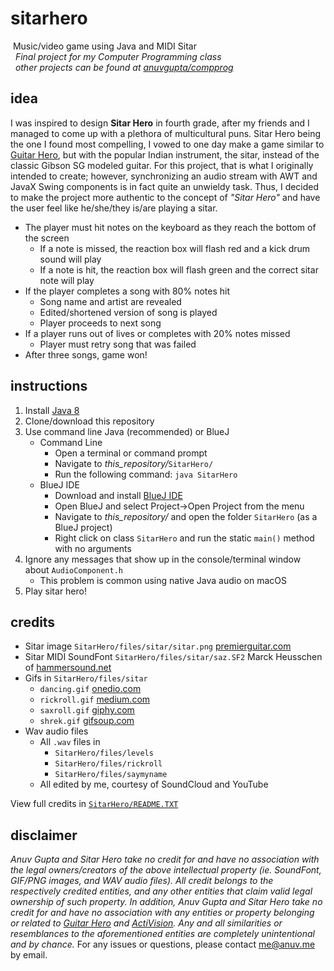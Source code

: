 # sitarhero
&nbsp;Music/video game using Java and MIDI Sitar  
&nbsp;&nbsp;*Final project for my Computer Programming class*  
&nbsp;&nbsp;*other projects can be found at [anuvgupta/compprog](https://github.com/anuvgupta/compprog)*

## idea
I was inspired to design **Sitar Hero** in fourth grade, after my friends and I managed to come up with a plethora of multicultural puns. Sitar Hero being the one I found most compelling, I vowed to one day make a game similar to [Guitar Hero](https://www.guitarhero.com/game), but with the popular Indian instrument, the sitar, instead of the classic Gibson SG modeled guitar. For this project, that is what I originally intended to create; however, synchronizing an audio stream with AWT and JavaX Swing components is in fact quite an unwieldy task. Thus, I decided to make the project more authentic to the concept of *"Sitar Hero"* and have the user feel like he/she/they is/are playing a sitar.
 - The player must hit notes on the keyboard as they reach the bottom of the screen
    - If a note is missed, the reaction box will flash red and a kick drum sound will play
    - If a note is hit, the reaction box will flash green and the correct sitar note will play
 - If the player completes a song with 80% notes hit
    - Song name and artist are revealed
    - Edited/shortened version of song is played
    - Player proceeds to next song
 - If a player runs out of lives or completes with 20% notes missed
    - Player must retry song that was failed
 - After three songs, game won!

## instructions
 1. Install [Java 8](http://www.oracle.com/technetwork/java/javase/downloads/index.html)
 2. Clone/download this repository
 3. Use command line Java (recommended) or BlueJ
    - Command Line
        - Open a terminal or command prompt
        - Navigate to *this_repository/*`SitarHero/`
        - Run the following command: `java SitarHero`
    - BlueJ IDE
        - Download and install [BlueJ IDE](http://www.bluej.org/)
        - Open BlueJ and select Project->Open Project from the menu
        - Navigate to *this_repository/* and open the folder `SitarHero` (as a BlueJ project)
        - Right click on class `SitarHero` and run the static `main()` method with no arguments
 4. Ignore any messages that show up in the console/terminal window about `AudioComponent.h`
    - This problem is common using native Java audio on macOS
 5. Play sitar hero!

## credits
 - Sitar image `SitarHero/files/sitar/sitar.png` [premierguitar.com](http://www.premierguitar.com/articles/23392-danelectro-baby-sitar-review)
 - Sitar MIDI SoundFont `SitarHero/files/sitar/saz.SF2` Marck Heusschen of [hammersound.net](http://www.hammersound.com/cgi-bin/soundlink.pl?action=view_category&category=Ethnic)
 - Gifs in `SitarHero/files/sitar`
    - `dancing.gif` [onedio.com](https://onedio.com/haber/cirkin-goruntusu-disinda-sineklerden-nefret-etmek-icin-hakli-sebepler-385982)
    - `rickroll.gif` [medium.com](https://medium.com/@listenonrepeat/rickroll-the-world-but-why-c68e236c9f12)
    - `saxroll.gif` [giphy.com](http://giphy.com/gifs/W6Tdbnqo7rFrW)
    - `shrek.gif` [gifsoup.com](http://gifsoup.com/view/5164615/it-will-allbe-ogre-soon.html)
 - Wav audio files
    - All `.wav` files in
        - `SitarHero/files/levels`
        - `SitarHero/files/rickroll`
        - `SitarHero/files/saymyname`
    - All edited by me, courtesy of SoundCloud and YouTube

View full credits in [`SitarHero/README.TXT`](https://github.com/anuvgupta/sitarhero/blob/master/SitarHero/README.TXT)

## disclaimer
*Anuv Gupta and Sitar Hero take no credit for and have no association with the legal owners/creators of the above intellectual property (ie. SoundFont, GIF/PNG images, and WAV audio files). All credit belongs to the respectively credited entities, and any other entities that claim valid legal ownership of such property. In addition, Anuv Gupta and Sitar Hero take no credit for and have no association with any entities or property belonging or related to [Guitar Hero](https://www.guitarhero.com/) and [ActiVision](https://www.activision.com/). Any and all similarities or resemblances to the aforementioned entities are completely unintentional and by chance.* For any issues or questions, please contact [me@anuv.me](mailto:me@anuv.me) by email.
